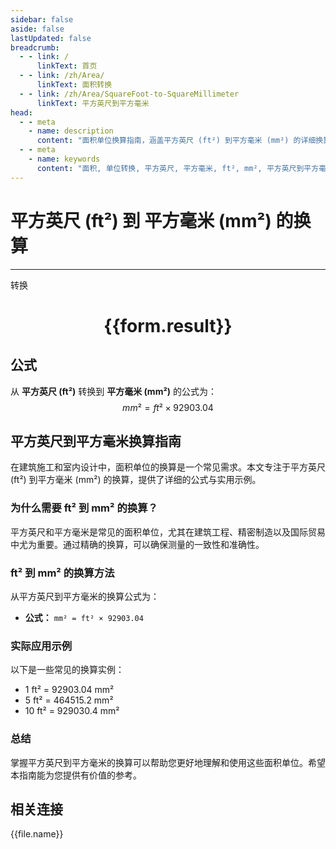 ```yaml
---
sidebar: false
aside: false
lastUpdated: false
breadcrumb:
  - - link: /
      linkText: 首页
  - - link: /zh/Area/
      linkText: 面积转换
  - - link: /zh/Area/SquareFoot-to-SquareMillimeter
      linkText: 平方英尺到平方毫米
head:
  - - meta
    - name: description
      content: "面积单位换算指南，涵盖平方英尺 (ft²) 到平方毫米 (mm²) 的详细换算公式与说明。"
  - - meta
    - name: keywords
      content: "面积, 单位转换, 平方英尺, 平方毫米, ft², mm², 平方英尺到平方毫米, 面积转换指南"
---
```

# 平方英尺 (ft²) 到 平方毫米 (mm²) 的换算
---
<script setup>
import { onMounted, reactive, inject, ref } from 'vue'
import { NButton, NForm, NFormItem, NInput, NInputNumber, NSelect, NCard, useMessage,NGrid ,NGi } from 'naive-ui'
import { defineClientComponent } from 'vitepress'
import { Area } from '../../files';

const convert = inject('convert')

const form = reactive({
  number: null,
  result: '',
})

const convertHandler = () => {
  if (form.number !== null && !isNaN(form.number)) {
    const convertedValue = parseFloat(form.number) * 92903.04
    form.result = `${form.number}ft² = ${convertedValue.toFixed(2)}mm²`
  } else {
    form.result = '请输入有效的数值。'
  }
}
</script>

<n-form size="large" :model="form">
  <n-form-item label="平方英尺 (ft²)">
    <n-input-number v-model:value="form.number" placeholder="输入平方英尺" style="width: 100%" />
  </n-form-item>
  <n-form-item>
    <n-button type="primary" @click="convertHandler" block>转换</n-button>
  </n-form-item>
</n-form>

<n-card  embedded :bordered="false" hoverable>
  <div  style="text-align:center">
    <h1>{{form.result}}</h1>
  </div>
</n-card>

## 公式

从 **平方英尺 (ft²)** 转换到 **平方毫米 (mm²)** 的公式为：
$$ mm² = ft² \times 92903.04 $$

## 平方英尺到平方毫米换算指南

在建筑施工和室内设计中，面积单位的换算是一个常见需求。本文专注于平方英尺 (ft²) 到平方毫米 (mm²) 的换算，提供了详细的公式与实用示例。

### 为什么需要 ft² 到 mm² 的换算？

平方英尺和平方毫米是常见的面积单位，尤其在建筑工程、精密制造以及国际贸易中尤为重要。通过精确的换算，可以确保测量的一致性和准确性。

### ft² 到 mm² 的换算方法

从平方英尺到平方毫米的换算公式为：

- **公式：** `mm² = ft² × 92903.04`

### 实际应用示例

以下是一些常见的换算实例：

- 1 ft² = 92903.04 mm²
- 5 ft² = 464515.2 mm²
- 10 ft² = 929030.4 mm²

### 总结

掌握平方英尺到平方毫米的换算可以帮助您更好地理解和使用这些面积单位。希望本指南能为您提供有价值的参考。

## 相关连接
<n-grid x-gap="12" :cols="3">
  <n-gi v-for="(file, index) in Area" :key="index">
    <n-button
      text
      tag="a"
      :href="file.path"
      type="primary"
    >
      {{file.name}}
    </n-button>
  </n-gi>
</n-grid>